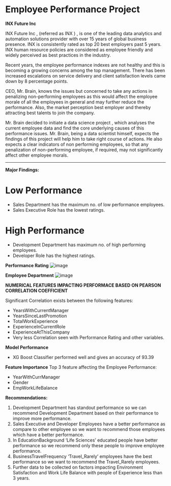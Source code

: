 # Employee Performance Project

**INX Future Inc**

INX Future Inc , (referred as INX ) , is one of the leading data analytics and automation solutions provider with over 15 years of global business presence. INX is consistently rated as top 20 best employers past 5 years. INX human resource policies are considered as employee friendly and widely perceived as best practices in the industry.

Recent years, the employee performance indexes are not healthy and this is becoming a growing concerns among the top management. There has been increased escalations on service delivery and client satisfaction levels came down by 8 percentage points.

CEO, Mr. Brain, knows the issues but concerned to take any actions in penalizing non-performing employees as this would affect the employee morale of all the employees in general and may further reduce the performance. Also, the market perception best employer and thereby attracting best talents to join the company.

Mr. Brain decided to initiate a data science project , which analyses the current employee data and find the core underlying causes of this performance issues. Mr. Brain, being a data scientist himself, expects the findings of this project will help him to take right course of actions. He also expects a clear indicators of non performing employees, so that any penalization of non-performing employee, if required, may not significantly affect other employee morals.

-----------------------------------------------------------------------------------------------------------------------------------------------------------------------------------

**Major Findings:**

# Low Performance
<ul>
  <li>Sales Department has the maximum no. of low performance employees.</li>
  <li>Sales Executive Role has the lowest ratings.</li>
</ul>

# High Performance
<ul>
  <li>Development Department has maximum no. of high performing employees.</li>
  <li>Developer Role has the highest ratings.</li>
</ul>

<b>Performance Rating</b>
![image](https://user-images.githubusercontent.com/35792446/123276304-ae037a80-d522-11eb-84bf-a72ca2d636a2.png)

<b>Employee Department</b>
![image](https://user-images.githubusercontent.com/35792446/123276341-b52a8880-d522-11eb-8e0c-c378547c53a9.png)


<b>NUMERICAL FEATURES IMPACTING PERFORMACE BASED ON PEARSON CORRELATION COEFFICIENT</b>

Significant Correlation exists between the following features:
<ul>
  <li>YearsWithCurrentManager</li>
  <li>YearsSinceLastPromotion</li>
  <li>TotalWorkExperience</li>
  <li>ExperienceInCurrentRole</li>
  <li>ExperienceAtThisCompany</li>
  <li>Very less Correlation seen with Performance Rating and other variables.</li>
</ul>

<b> Model Performance</b>
<ul>
  <li>XG Boost Classifier performed well and gives an accuracy of 93.39</li>
</ul>

<b> Feature Importance</b>
Top 3 feature affecting the Employee Performance:
<ul>
  <li>YearWithCurrManager</li>
  <li>Gender</li>
  <li>EmpWorkLifeBalance</li>
</ul>


<b>Recommendations:</b>
<ol>
<li>Development Department has standout performance so we can recommend Development Department based on their performance to improve more performance.</li>
<li>Sales Executive and Developer Employees have a better performance as compare to other employee so we want to recommend those employees which have a better performance.</li>
<li>In EducationBackground ‘Life Sciences’ educated people have better performance so we recommend only these people to improve employee performance.</li>
<li>BusinessTravelFrequency ‘Travel_Rarely’ employees have the best performance so we want to recommend the Travel_Rarely employees.</li>
<li>Further data to be collected on factors impacting Environment Satisfaction and Work Life Balance with people of Experience less than 3 years.</li>
</ol>
